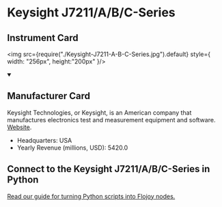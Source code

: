 
# Keysight J7211/A/B/C-Series

## Instrument Card

<div className="flex">

<div>



</div>

<img src={require("./Keysight-J7211-A-B-C-Series.jpg").default} style={ width: "256px", height:"200px" }/>

</div>

>

<details open>
<summary><h2>Manufacturer Card</h2></summary>

Keysight Technologies, or Keysight, is an American company that manufactures electronics test and measurement equipment and software. <a href="https://www.keysight.com/us/en/home.html">Website</a>.

<ul>
  <li>Headquarters: USA</li>
  <li>Yearly Revenue (millions, USD): 5420.0</li>
</ul>
</details>

## Connect to the Keysight J7211/A/B/C-Series in Python

[Read our guide for turning Python scripts into Flojoy nodes.](https://docs.flojoy.ai/custom-nodes/creating-custom-node/)


